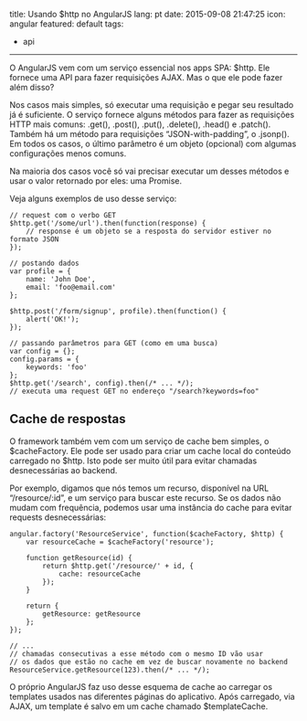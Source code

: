 title: Usando $http no AngularJS
lang: pt
date: 2015-09-08 21:47:25
icon: angular
featured: default
tags:
- api
---
O AngularJS vem com um serviço essencial nos apps SPA: $http. Ele fornece uma API para fazer requisições AJAX. Mas o
que ele pode fazer além disso?

<!-- more -->

Nos casos mais simples, só executar uma requisição e pegar seu resultado já é suficiente. O serviço fornece alguns
métodos para fazer as requisições HTTP mais comuns: .get(), .post(), .put(), .delete(), .head() e .patch(). Também
há um método para requisições “JSON-with-padding”, o .jsonp(). Em todos os casos, o último parâmetro é um objeto
(opcional) com algumas configurações menos comuns.

Na maioria dos casos você só vai precisar executar um desses métodos e usar o valor retornado por eles: uma Promise.

Veja alguns exemplos de uso desse serviço:

```
// request com o verbo GET
$http.get('/some/url').then(function(response) {
    // response é um objeto se a resposta do servidor estiver no formato JSON
});

// postando dados
var profile = {
    name: 'John Doe',
    email: 'foo@email.com'
};

$http.post('/form/signup', profile).then(function() {
    alert('OK!');
});

// passando parâmetros para GET (como em uma busca)
var config = {};
config.params = {
    keywords: 'foo'
};
$http.get('/search', config).then(/* ... */);
// executa uma request GET no endereço "/search?keywords=foo"
```

## Cache de respostas

O framework também vem com um serviço de cache bem simples, o $cacheFactory. Ele pode ser usado para criar um cache
local do conteúdo carregado no $http. Isto pode ser muito útil para evitar chamadas desnecessárias ao backend.

Por exemplo, digamos que nós temos um recurso, disponível na URL “/resource/:id”, e um serviço para buscar este
recurso. Se os dados não mudam com frequência, podemos usar uma instância do cache para evitar requests desnecessárias:

```
angular.factory('ResourceService', function($cacheFactory, $http) {
    var resourceCache = $cacheFactory('resource');

    function getResource(id) {
        return $http.get('/resource/' + id, {
            cache: resourceCache
        });
    }

    return {
        getResource: getResource
    };
});

// ...
// chamadas consecutivas a esse método com o mesmo ID vão usar
// os dados que estão no cache em vez de buscar novamente no backend
ResourceService.getResource(123).then(/* ... */);
```

O próprio AngularJS faz uso desse esquema de cache ao carregar os templates usados nas diferentes páginas do
aplicativo. Após carregado, via AJAX, um template é salvo em um cache chamado $templateCache.
